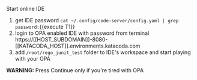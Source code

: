 Start online IDE 

1. get IDE password `cat ~/.config/code-server/config.yaml | grep password:`{{execute T1}}
1. login to OPA enabled IDE with password from terminal https://[[HOST_SUBDOMAIN]]-8080-[[KATACODA_HOST]].environments.katacoda.com 
1. add `/root/rego_junit_test` folder to IDE's workspace and start playing with your OPA

**WARNING:** Press Continue only if you're tired with OPA
